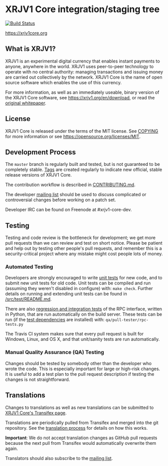 XRJV1 Core integration/staging tree
=====================================

[![Build Status](https://travis-ci.org/xrjv1/xrjv1.svg?branch=master)](https://travis-ci.org/xrjv1/xrjv1)

https://xrjv1core.org

What is XRJV1?
----------------

XRJV1 is an experimental digital currency that enables instant payments to
anyone, anywhere in the world. XRJV1 uses peer-to-peer technology to operate
with no central authority: managing transactions and issuing money are carried
out collectively by the network. XRJV1 Core is the name of open source
software which enables the use of this currency.

For more information, as well as an immediately useable, binary version of
the XRJV1 Core software, see https://xrjv1.org/en/download, or read the
[original whitepaper](https://xrjv1core.org/xrjv1.pdf).

License
-------

XRJV1 Core is released under the terms of the MIT license. See [COPYING](COPYING) for more
information or see https://opensource.org/licenses/MIT.

Development Process
-------------------

The `master` branch is regularly built and tested, but is not guaranteed to be
completely stable. [Tags](https://github.com/xrjv1/xrjv1/tags) are created
regularly to indicate new official, stable release versions of XRJV1 Core.

The contribution workflow is described in [CONTRIBUTING.md](CONTRIBUTING.md).

The developer [mailing list](https://lists.linuxfoundation.org/mailman/listinfo/xrjv1-dev)
should be used to discuss complicated or controversial changes before working
on a patch set.

Developer IRC can be found on Freenode at #xrjv1-core-dev.

Testing
-------

Testing and code review is the bottleneck for development; we get more pull
requests than we can review and test on short notice. Please be patient and help out by testing
other people's pull requests, and remember this is a security-critical project where any mistake might cost people
lots of money.

### Automated Testing

Developers are strongly encouraged to write [unit tests](src/test/README.md) for new code, and to
submit new unit tests for old code. Unit tests can be compiled and run
(assuming they weren't disabled in configure) with: `make check`. Further details on running
and extending unit tests can be found in [/src/test/README.md](/src/test/README.md).

There are also [regression and integration tests](/qa) of the RPC interface, written
in Python, that are run automatically on the build server.
These tests can be run (if the [test dependencies](/qa) are installed) with: `qa/pull-tester/rpc-tests.py`

The Travis CI system makes sure that every pull request is built for Windows, Linux, and OS X, and that unit/sanity tests are run automatically.

### Manual Quality Assurance (QA) Testing

Changes should be tested by somebody other than the developer who wrote the
code. This is especially important for large or high-risk changes. It is useful
to add a test plan to the pull request description if testing the changes is
not straightforward.

Translations
------------

Changes to translations as well as new translations can be submitted to
[XRJV1 Core's Transifex page](https://www.transifex.com/projects/p/xrjv1/).

Translations are periodically pulled from Transifex and merged into the git repository. See the
[translation process](doc/translation_process.md) for details on how this works.

**Important**: We do not accept translation changes as GitHub pull requests because the next
pull from Transifex would automatically overwrite them again.

Translators should also subscribe to the [mailing list](https://groups.google.com/forum/#!forum/xrjv1-translators).
